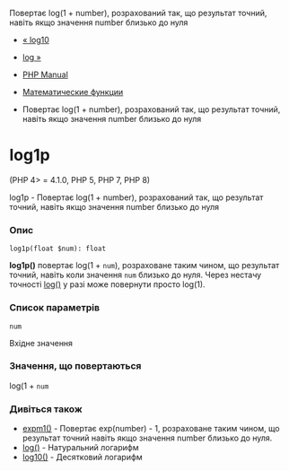 Повертає log(1 + number), розрахований так, що результат точний, навіть якщо значення number близько до нуля

-   [« log10](function.log10.html)
    
-   [log »](function.log.html)
    
-   [PHP Manual](index.html)
    
-   [Математические функции](ref.math.html)
    
-   Повертає log(1 + number), розрахований так, що результат точний, навіть якщо значення number близько до нуля
    

# log1p

(PHP 4> = 4.1.0, PHP 5, PHP 7, PHP 8)

log1p - Повертає log(1 + number), розрахований так, що результат точний, навіть якщо значення number близько до нуля

### Опис

```methodsynopsis
log1p(float $num): float
```

**log1p()** повертає log(1 + `num`), розраховане таким чином, що результат точний, навіть коли значення `num` близько до нуля. Через нестачу точності [log()](function.log.html) у разі може повернути просто log(1).

### Список параметрів

`num`

Вхідне значення

### Значення, що повертаються

log(1 + `num`

### Дивіться також

-   [expm1()](function.expm1.html) - Повертає exp(number) - 1, розраховане таким чином, що результат точний навіть якщо значення number близько до нуля.
-   [log()](function.log.html) - Натуральний логарифм
-   [log10()](function.log10.html) - Десятковий логарифм